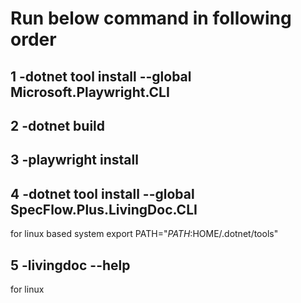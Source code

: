 # Run below command in following order

## 1 -dotnet tool install --global Microsoft.Playwright.CLI

## 2 -dotnet build

## 3 -playwright install

## 4 -dotnet tool install --global SpecFlow.Plus.LivingDoc.CLI

for linux based system
export PATH="$PATH:$HOME/.dotnet/tools"

## 5 -livingdoc --help

for linux